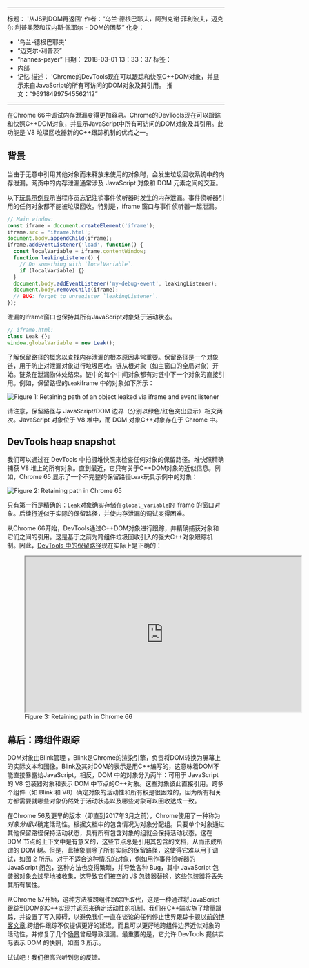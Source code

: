 ***

标题： '从JS到DOM再返回'
作者：“乌兰·德根巴耶夫，阿列克谢·菲利波夫，迈克尔·利普奥茨和汉内斯·佩耶尔 - DOM的团契”
化身：

*   '乌兰-德根巴耶夫'
*   “迈克尔-利普茨”
*   “hannes-payer”
    日期： 2018-03-01 13：33：37
    标签：
*   内部
*   记忆
    描述： 'Chrome的DevTools现在可以跟踪和快照C++DOM对象，并显示来自JavaScript的所有可访问的DOM对象及其引用。
    推文：“969184997545562112”

***

在Chrome 66中调试内存泄漏变得更加容易。Chrome的DevTools现在可以跟踪和快照C++DOM对象，并显示JavaScript中所有可访问的DOM对象及其引用。此功能是 V8 垃圾回收器新的C++跟踪机制的优点之一。

## 背景

当由于无意中引用其他对象而未释放未使用的对象时，会发生垃圾回收系统中的内存泄漏。网页中的内存泄漏通常涉及 JavaScript 对象和 DOM 元素之间的交互。

以下[玩具示例](https://ulan.github.io/misc/leak.html)显示当程序员忘记注销事件侦听器时发生的内存泄漏。事件侦听器引用的任何对象都不能被垃圾回收。特别是，iframe 窗口与事件侦听器一起泄漏。

```js
// Main window:
const iframe = document.createElement('iframe');
iframe.src = 'iframe.html';
document.body.appendChild(iframe);
iframe.addEventListener('load', function() {
  const localVariable = iframe.contentWindow;
  function leakingListener() {
    // Do something with `localVariable`.
    if (localVariable) {}
  }
  document.body.addEventListener('my-debug-event', leakingListener);
  document.body.removeChild(iframe);
  // BUG: forgot to unregister `leakingListener`.
});
```

泄漏的iframe窗口也保持其所有JavaScript对象处于活动状态。

```js
// iframe.html:
class Leak {};
window.globalVariable = new Leak();
```

了解保留路径的概念以查找内存泄漏的根本原因非常重要。保留路径是一个对象链，用于防止对泄漏对象进行垃圾回收。链从根对象（如主窗口的全局对象）开始。链条在泄漏物体处结束。链中的每个中间对象都有对链中下一个对象的直接引用。例如，保留路径的`Leak`iframe 中的对象如下所示：

![Figure 1: Retaining path of an object leaked via iframe and event listener](../_img/tracing-js-dom/retaining-path.svg)

请注意，保留路径与 JavaScript/DOM 边界（分别以绿色/红色突出显示）相交两次。JavaScript 对象位于 V8 堆中，而 DOM 对象C++对象存在于 Chrome 中。

## DevTools heap snapshot

我们可以通过在 DevTools 中拍摄堆快照来检查任何对象的保留路径。堆快照精确捕获 V8 堆上的所有对象。直到最近，它只有关于C++DOM对象的近似信息。例如，Chrome 65 显示了一个不完整的保留路径`Leak`玩具示例中的对象：

![Figure 2: Retaining path in Chrome 65](../_img/tracing-js-dom/chrome-65.png)

只有第一行是精确的：`Leak`对象确实存储在`global_variable`的 iframe 的窗口对象。后续行近似于实际的保留路径，并使内存泄漏的调试变得困难。

从Chrome 66开始，DevTools通过C++DOM对象进行跟踪，并精确捕获对象和它们之间的引用。这是基于之前为跨组件垃圾回收引入的强大C++对象跟踪机制。因此，[DevTools 中的保留路径](https://www.youtube.com/watch?v=ixadA7DFCx8)现在实际上是正确的：

<figure>
  <div class="video video-16:9">
    <iframe src="https://www.youtube.com/embed/ixadA7DFCx8" width="640" height="360" loading="lazy"></iframe>
  </div>
  <figcaption>Figure 3: Retaining path in Chrome 66</figcaption>
</figure>

## 幕后：跨组件跟踪

DOM对象由Blink管理 ，Blink是Chrome的渲染引擎，负责将DOM转换为屏幕上的实际文本和图像。Blink及其对DOM的表示是用C++编写的，这意味着DOM不能直接暴露给JavaScript。相反，DOM 中的对象分为两半：可用于 JavaScript 的 V8 包装器对象和表示 DOM 中节点的C++对象。这些对象彼此直接引用。跨多个组件（如 Blink 和 V8）确定对象的活动性和所有权是很困难的，因为所有相关方都需要就哪些对象仍然处于活动状态以及哪些对象可以回收达成一致。

在Chrome 56及更早的版本（即直到2017年3月之前），Chrome使用了一种称为*对象分组*以确定活动性。根据文档中的包含情况为对象分配组。只要单个对象通过其他保留路径保持活动状态，具有所有包含对象的组就会保持活动状态。这在 DOM 节点的上下文中是有意义的，这些节点总是引用其包含的文档，从而形成所谓的 DOM 树。但是，此抽象删除了所有实际的保留路径，这使得它难以用于调试，如图 2 所示。对于不适合这种情况的对象，例如用作事件侦听器的 JavaScript 闭包，这种方法也变得繁琐，并导致各种 Bug，其中 JavaScript 包装器对象会过早地被收集，这导致它们被空的 JS 包装器替换，这些包装器将丢失其所有属性。

从Chrome 57开始，这种方法被跨组件跟踪所取代，这是一种通过将JavaScript跟踪到DOM的C++实现并返回来确定活动性的机制。我们在C++端实施了增量跟踪，并设置了写入障碍，以避免我们一直在谈论的任何停止世界跟踪卡顿[以前的博客文章](/blog/orinoco-parallel-scavenger).跨组件跟踪不仅提供更好的延迟，而且可以更好地跨组件边界近似对象的活动性，并修复了几个[场景](https://bugs.chromium.org/p/chromium/issues/detail?id=501866)曾经导致泄漏。最重要的是，它允许 DevTools 提供实际表示 DOM 的快照，如图 3 所示。

试试吧！我们很高兴听到您的反馈。
